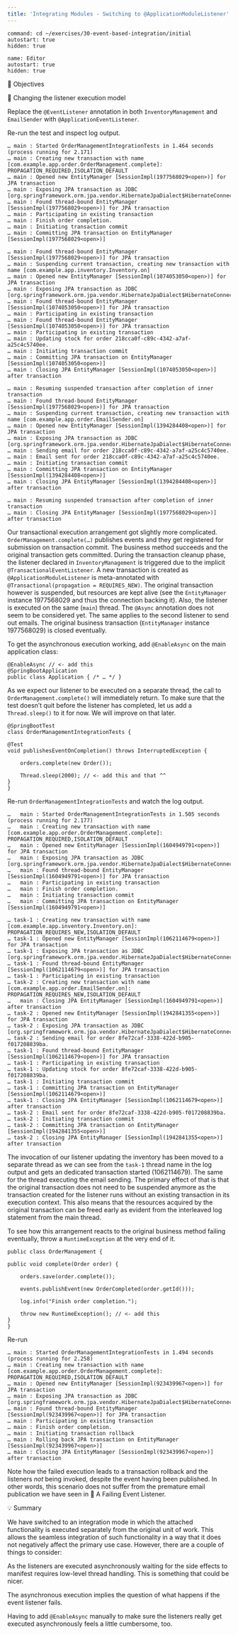 ```yaml
---
title: 'Integrating Modules - Switching to @ApplicationModuleListener'
---
```


```terminal:execute-all
command: cd ~/exercises/30-event-based-integration/initial
autostart: true
hidden: true
```

```dashboard:open-dashboard
name: Editor
autostart: true
hidden: true
```

🎯 Objectives

👣 Changing the listener execution model

Replace the `@EventListener` annotation in both `InventoryManagement` and `EmailSender` with `@ApplicationEventListener`.

Re-run the test and inspect log output.

```
… main : Started OrderManagementIntegrationTests in 1.464 seconds (process running for 2.171)
… main : Creating new transaction with name [com.example.app.order.OrderManagement.complete]: PROPAGATION_REQUIRED,ISOLATION_DEFAULT
… main : Opened new EntityManager [SessionImpl(1977568029<open>)] for JPA transaction
… main : Exposing JPA transaction as JDBC [org.springframework.orm.jpa.vendor.HibernateJpaDialect$HibernateConnectionHandle@3bf41cd0]
… main : Found thread-bound EntityManager [SessionImpl(1977568029<open>)] for JPA transaction
… main : Participating in existing transaction
… main : Finish order completion.
… main : Initiating transaction commit
… main : Committing JPA transaction on EntityManager [SessionImpl(1977568029<open>)]

… main : Found thread-bound EntityManager [SessionImpl(1977568029<open>)] for JPA transaction
… main : Suspending current transaction, creating new transaction with name [com.example.app.inventory.Inventory.on]
… main : Opened new EntityManager [SessionImpl(1074053050<open>)] for JPA transaction
… main : Exposing JPA transaction as JDBC [org.springframework.orm.jpa.vendor.HibernateJpaDialect$HibernateConnectionHandle@c19bb2a]
… main : Found thread-bound EntityManager [SessionImpl(1074053050<open>)] for JPA transaction
… main : Participating in existing transaction
… main : Found thread-bound EntityManager [SessionImpl(1074053050<open>)] for JPA transaction
… main : Participating in existing transaction
… main : Updating stock for order 218cca0f-c89c-4342-a7af-a25c4c5740ee.
… main : Initiating transaction commit
… main : Committing JPA transaction on EntityManager [SessionImpl(1074053050<open>)]
… main : Closing JPA EntityManager [SessionImpl(1074053050<open>)] after transaction

… main : Resuming suspended transaction after completion of inner transaction
… main : Found thread-bound EntityManager [SessionImpl(1977568029<open>)] for JPA transaction
… main : Suspending current transaction, creating new transaction with name [com.example.app.order.EmailSender.on]
… main : Opened new EntityManager [SessionImpl(1394284408<open>)] for JPA transaction
… main : Exposing JPA transaction as JDBC [org.springframework.orm.jpa.vendor.HibernateJpaDialect$HibernateConnectionHandle@ecfff32]
… main : Sending email for order 218cca0f-c89c-4342-a7af-a25c4c5740ee.
… main : Email sent for order 218cca0f-c89c-4342-a7af-a25c4c5740ee.
… main : Initiating transaction commit
… main : Committing JPA transaction on EntityManager [SessionImpl(1394284408<open>)]
… main : Closing JPA EntityManager [SessionImpl(1394284408<open>)] after transaction

… main : Resuming suspended transaction after completion of inner transaction
… main : Closing JPA EntityManager [SessionImpl(1977568029<open>)] after transaction
```

Our transactional execution arrangement got slightly more complicated. `OrderManagement.complete(…)` publishes events and they get registered for submission on transaction commit. The business method succeeds and the original transaction gets committed. During the transaction cleanup phase, the listener declared in `InventoryManagement` is triggered due to the implicit `@TransactionalEventListener`. A new transaction is created as `@ApplicationModuleListener` is meta-annotated with `@Transactional(propagation = REQUIRES_NEW)`. The original transaction however is suspended, but resources are kept alive (see the `EntityManager` instance 1977568029 and thus the connection backing it). Also, the listener is executed on the same (`main`) thread. The `@Async` annotation does not seem to be considered yet. The same applies to the second listener to send out emails. The original business transaction (`EntityManager` instance 1977568029) is closed eventually.

To get the asynchronous execution working, add `@EnableAsync` on the main application class:

```
@EnableAsync // <- add this
@SpringBootApplication
public class Application { /* … */ }
```

As we expect our listener to be executed on a separate thread, the call to `OrderManagement.complete()` will immediately return. To make sure that the test doesn’t quit before the listener has completed, let us add a `Thread.sleep()` to it for now. We will improve on that later.

```
@SpringBootTest
class OrderManagementIntegrationTests {

@Test
void publishesEventOnCompletion() throws InterruptedException {

    orders.complete(new Order());

    Thread.sleep(2000); // <- add this and that ^^
}
}
```

Re-run `OrderManagementIntegrationTests` and watch the log output.

```
…   main : Started OrderManagementIntegrationTests in 1.505 seconds (process running for 2.177)
…   main : Creating new transaction with name [com.example.app.order.OrderManagement.complete]: PROPAGATION_REQUIRED,ISOLATION_DEFAULT
…   main : Opened new EntityManager [SessionImpl(1604949791<open>)] for JPA transaction
…   main : Exposing JPA transaction as JDBC [org.springframework.orm.jpa.vendor.HibernateJpaDialect$HibernateConnectionHandle@377cbdae]
…   main : Found thread-bound EntityManager [SessionImpl(1604949791<open>)] for JPA transaction
…   main : Participating in existing transaction
…   main : Finish order completion.
…   main : Initiating transaction commit
…   main : Committing JPA transaction on EntityManager [SessionImpl(1604949791<open>)]

… task-1 : Creating new transaction with name [com.example.app.inventory.Inventory.on]: PROPAGATION_REQUIRES_NEW,ISOLATION_DEFAULT
… task-1 : Opened new EntityManager [SessionImpl(1062114679<open>)] for JPA transaction
… task-1 : Exposing JPA transaction as JDBC [org.springframework.orm.jpa.vendor.HibernateJpaDialect$HibernateConnectionHandle@31896cee]
… task-1 : Found thread-bound EntityManager [SessionImpl(1062114679<open>)] for JPA transaction
… task-1 : Participating in existing transaction
… task-2 : Creating new transaction with name [com.example.app.order.EmailSender.on]: PROPAGATION_REQUIRES_NEW,ISOLATION_DEFAULT
…   main : Closing JPA EntityManager [SessionImpl(1604949791<open>)] after transaction
… task-2 : Opened new EntityManager [SessionImpl(1942841355<open>)] for JPA transaction
… task-2 : Exposing JPA transaction as JDBC [org.springframework.orm.jpa.vendor.HibernateJpaDialect$HibernateConnectionHandle@7d0a8802]
… task-2 : Sending email for order 8fe72caf-3338-422d-b905-f017208839ba.
… task-1 : Found thread-bound EntityManager [SessionImpl(1062114679<open>)] for JPA transaction
… task-1 : Participating in existing transaction
… task-1 : Updating stock for order 8fe72caf-3338-422d-b905-f017208839ba.
… task-1 : Initiating transaction commit
… task-1 : Committing JPA transaction on EntityManager [SessionImpl(1062114679<open>)]
… task-1 : Closing JPA EntityManager [SessionImpl(1062114679<open>)] after transaction
… task-2 : Email sent for order 8fe72caf-3338-422d-b905-f017208839ba.
… task-2 : Initiating transaction commit
… task-2 : Committing JPA transaction on EntityManager [SessionImpl(1942841355<open>)]
… task-2 : Closing JPA EntityManager [SessionImpl(1942841355<open>)] after transaction
```

The invocation of our listener updating the inventory has been moved to a separate thread as we can see from the `task-1` thread name in the log output and gets an dedicated transaction started (1062114679). The same for the thread executing the email sending. The primary effect of that is that the original transaction does not need to be suspended anymore as the transaction created for the listener runs without an existing transaction in its execution context. This also means that the resources acquired by the original transaction can be freed early as evident from the interleaved log statement from the main thread.

To see how this arrangement reacts to the original business method failing eventually, throw a `RuntimeException` at the very end of it.

```
public class OrderManagement {

public void complete(Order order) {

    orders.save(order.complete());

    events.publishEvent(new OrderCompleted(order.getId()));

    log.info("Finish order completion.");

    throw new RuntimeException(); // <- add this
}
}
```

Re-run

```
… main : Started OrderManagementIntegrationTests in 1.494 seconds (process running for 2.258)
… main : Creating new transaction with name [com.example.app.order.OrderManagement.complete]: PROPAGATION_REQUIRED,ISOLATION_DEFAULT
… main : Opened new EntityManager [SessionImpl(923439967<open>)] for JPA transaction
… main : Exposing JPA transaction as JDBC [org.springframework.orm.jpa.vendor.HibernateJpaDialect$HibernateConnectionHandle@6cb417fc]
… main : Found thread-bound EntityManager [SessionImpl(923439967<open>)] for JPA transaction
… main : Participating in existing transaction
… main : Finish order completion.
… main : Initiating transaction rollback
… main : Rolling back JPA transaction on EntityManager [SessionImpl(923439967<open>)]
… main : Closing JPA EntityManager [SessionImpl(923439967<open>)] after transaction
```

Note how the failed execution leads to a transaction rollback and the listeners _not_ being invoked, despite the event having been published. In other words, this scenario does not suffer from the premature email publication we have seen in 👣 A Failing Event Listener.

💡 Summary

We have switched to an integration mode in which the attached functionality is executed separately from the original unit of work. This allows the seamless integration of such functionality in a way that it does not negatively affect the primary use case. However, there are a couple of things to consider:

As the listeners are executed asynchronously waiting for the side effects to manifest requires low-level thread handling. This is something that could be nicer.

The asynchronous execution implies the question of what happens if the event listener fails.

Having to add `@EnableAsync` manually to make sure the listeners really get executed asynchronously feels a little cumbersome, too.